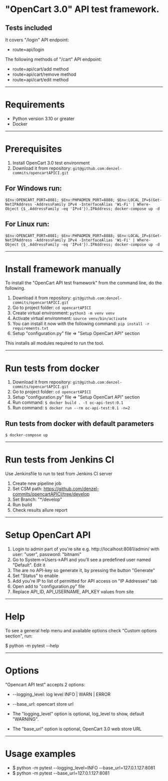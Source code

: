 # "OpenCart 3.0" API test framework.



## Tests included
It covers "/login" API endpoint:
- route=api/login

The following methods of "/cart" API endpoint:
- route=api/cart/add method
- route=api/cart/remove method
- route=api/cart/edit method


---
# Requirements

- Python version 3.10 or greater
- Docker

---

# Prerequisites

1. Install OpenCart 3.0 test environment
2. Download it from repository: `git@github.com:denzel-commits/opencartAPICI.git`
## For Windows run:
``$Env:OPENCART_PORT=8081; $Env:PHPADMIN_PORT=8888; $Env:LOCAL_IP=$(Get-NetIPAddress -AddressFamily IPv4 -InterfaceAlias 'Wi-Fi' | Where-Object {$_.AddressFamily -eq 'IPv4'}).IPAddress; docker-compose up -d``

## For Linux run:
``$Env:OPENCART_PORT=8081; $Env:PHPADMIN_PORT=8888; $Env:LOCAL_IP=$(Get-NetIPAddress -AddressFamily IPv4 -InterfaceAlias 'Wi-Fi' | Where-Object {$_.AddressFamily -eq 'IPv4'}).IPAddress; docker-compose up -d``

---

# Install framework manually

To install the "OpenCart API test framework" from the command line, do the following.

1. Download it from repository: `git@github.com:denzel-commits/opencartAPICI.git`
2. Go to project folder: `cd opencartAPICI`
3. Create virtual environment: `python3 -m venv venv`
4. Activate virtual environment: `source venv/bin/activate`
5. You can install it now with the following command: `pip install -r requirements.txt`
6. Setup "configuration.py" file => "Setup OpenCart API" section

This installs all modules required to run the tool.

---

# Run tests from docker
1. Download it from repository: `git@github.com:denzel-commits/opencartAPICI.git`
2. Go to project folder: `cd opencartAPICI`
3. Setup "configuration.py" file => "Setup OpenCart API" section 
4. Run command: ``$ docker build . -t oc-api-test:0.1``
5. Run command: ``$ docker run --rm oc-api-test:0.1 -n=2``

## Run tests from docker with default parameters
``$ docker-compose up``

---

# Run tests from Jenkins CI
Use Jenkinsfile to run to test from Jenkins CI server

1. Create new pipeline job
2. Set CSM path: https://github.com/denzel-commits/opencartAPICI/tree/develop
3. Set Branch: "*/develop"
4. Run build
5. Check results allure report
___

# Setup OpenCart API
1. Login to admin part of you're site e.g. http://localhost:8081/admin/ with user: "user", password: "bitnami"
2. Go to System->Users->API and you'll see a predefined user named "Default". Edit it
3. The are no API-key so generate it, by pressing the button "Generate"
4. Set "Status" to enable
5. Add you're IP to list of permitted for API access on "IP Addresses" tab
6. Open add to "configuration.py" file
7. Replace API_ID, API_USERNAME, API_KEY values from site
---

# Help

To see a general help menu and available options check "Custom options section", run:

$ python -m pytest --help

---

# Options

"Opencart API test" accepts 2 options:

* --logging_level: log level INFO | WARN | ERROR
* --base_url: opencart store url


* The "logging_level" option is optional, log_level to show, default "WARNING".
* The "base_url" option is optional, OpenCart 3.0 web store URL

---

# Usage examples

* $ python -m pytest --logging_level=INFO --base_url=127.0.1.127:8081
* $ python -m pytest --base_url=127.0.1.127:8081
